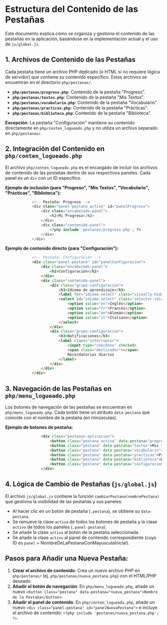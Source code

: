 # Estructura del Contenido de las Pestañas

Este documento explica cómo se organiza y gestiona el contenido de las pestañas en la aplicación, basándose en la implementación actual y el uso de `js/global.js`.

## 1. Archivos de Contenido de las Pestañas

Cada pestaña tiene un archivo PHP dedicado (o HTML si no requiere lógica de servidor) que contiene su contenido específico. Estos archivos se encuentran en el directorio `php/pestanas/`.

*   **`php/pestanas/progreso.php`**: Contenido de la pestaña "Progreso".
*   **`php/pestanas/textos.php`**: Contenido de la pestaña "Mis Textos".
*   **`php/pestanas/vocabulario.php`**: Contenido de la pestaña "Vocabulario".
*   **`php/pestanas/practicas.php`**: Contenido de la pestaña "Prácticas".
*   **`php/pestanas/biblioteca.php`**: Contenido de la pestaña "Biblioteca".

**Excepción**: La pestaña "Configuración" mantiene su contenido directamente en `php/conten_logueado.php` y no utiliza un archivo separado en `php/pestanas/`.

## 2. Integración del Contenido en `php/conten_logueado.php`

El archivo `php/conten_logueado.php` es el encargado de incluir los archivos de contenido de las pestañas dentro de sus respectivos paneles. Cada panel es un `div` con un ID específico.

**Ejemplo de inclusión (para "Progreso", "Mis Textos", "Vocabulario", "Prácticas", "Biblioteca"):**

```php
            <!-- Pestaña: Progreso -->
            <div class="panel-pestana activo" id="panelProgreso">
                <div class="encabezado-panel">
                    <h2>Mi Progreso</h2>
                </div>
                <div class="contenido-panel">
                    <?php include 'pestanas/progreso.php'; ?>
                </div>
            </div>
```

**Ejemplo de contenido directo (para "Configuración"):**

```html
            <!-- Pestaña: Configuración -->
            <div class="panel-pestana" id="panelConfiguracion">
                <div class="encabezado-panel">
                    <h2>Configuración</h2>
                </div>
                <div class="contenido-panel">
                    <div class="grupo-configuracion">
                        <h3>Idioma de aprendizaje</h3>
                        <label for="idioma-select" class="visually-hidden">Selecciona idioma</label>
                        <select id="idioma-select" class="selector-idioma" aria-label="Selecciona idioma">
                            <option value="en">Inglés</option>
                            <option value="fr">Francés</option>
                            <option value="de">Alemán</option>
                            <option value="it">Italiano</option>
                        </select>
                    </div>
                    <div class="grupo-configuracion">
                        <h3>Notificaciones</h3>
                        <label class="interruptor">
                            <input type="checkbox" checked>
                            <span class="deslizador"></span>
                            Recordatorios diarios
                        </label>
                    </div>
                </div>
            </div>
```

## 3. Navegación de las Pestañas en `php/menu_logueado.php`

Los botones de navegación de las pestañas se encuentran en `php/menu_logueado.php`. Cada botón tiene un atributo `data-pestana` que coincide con el nombre de la pestaña (en minúsculas).

**Ejemplo de botones de pestaña:**

```html
                <div class="pestanas-aplicacion">
                    <button class="pestana activa" data-pestana="progreso">Progreso</button>
                    <button class="pestana" data-pestana="textos">Mis Textos</button>
                    <button class="pestana" data-pestana="vocabulario">Vocabulario</button>
                    <button class="pestana" data-pestana="practicas">Prácticas</button>
                    <button class="pestana" data-pestana="biblioteca">Biblioteca</button>
                    <button class="pestana" data-pestana="configuracion">Configuración</button>
                </div>
```

## 4. Lógica de Cambio de Pestañas (`js/global.js`)

El archivo `js/global.js` contiene la función `cambiarPestana(nombrePestana)` que gestiona la visibilidad de las pestañas y sus paneles:

*   Al hacer clic en un botón de pestaña (`.pestana`), se obtiene su `data-pestana`.
*   Se remueve la clase `activa` de todos los botones de pestaña y la clase `activo` de todos los paneles (`.panel-pestana`).
*   Se añade la clase `activa` al botón de la pestaña seleccionada.
*   Se añade la clase `activo` al panel de contenido correspondiente (cuyo ID es `panel` + NombreDeLaPestanaConMayusculaInicial).

## Pasos para Añadir una Nueva Pestaña:

1.  **Crear el archivo de contenido**: Crea un nuevo archivo PHP en `php/pestanas/` (ej. `php/pestanas/nueva_pestana.php`) con el HTML/PHP deseado.
2.  **Añadir el botón de navegación**: En `php/menu_logueado.php`, añade un nuevo `<button class="pestana" data-pestana="nueva_pestana">Nombre de la Pestaña</button>`.
3.  **Añadir el panel de contenido**: En `php/conten_logueado.php`, añade un nuevo `<div class="panel-pestana" id="panelNuevaPestana">` e incluye el archivo de contenido: `<?php include 'pestanas/nueva_pestana.php'; ?>`.
